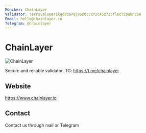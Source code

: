 ```yaml
---
Moniker: ChainLayer
Validator: terravaloper1kgddca7qj96z0qcxr2c45z73cfl0c75paknc5e
Email: hello@chainlayer.io
Telegram: @chainlayer
---
```


# ChainLayer
![ChainLayer](https://avatars0.githubusercontent.com/u/45872972?s=200&v=4)

Secure and reliable validator. TG: https://t.me/chainlayer

## Website

https://www.chainlayer.io

## Contact

Contact us through mail or Telegram
